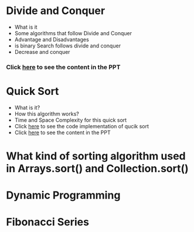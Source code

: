 # Divide and Conquer

- What is it
- Some algorithms that follow Divide and Conquer
- Advantage and Disadvantages
- is binary Search follows divide and conquer
- Decrease and conquer

### Click [here](./Day18/DivideAndConquerPPT.pdf) to see the content in the PPT

# Quick Sort

- What is it?
- How this algorithm works?
- Time and Space Complexity for this quick sort
- Click [here](./Day18/QuickSort.java) to see the code implementation of qucik sort
- Click [here](./Day18/DivideAndConquerPPT.pdf) to see the content in the PPT

# What kind of sorting algorithm used in Arrays.sort() and Collection.sort()


# Dynamic Programming

# Fibonacci Series

